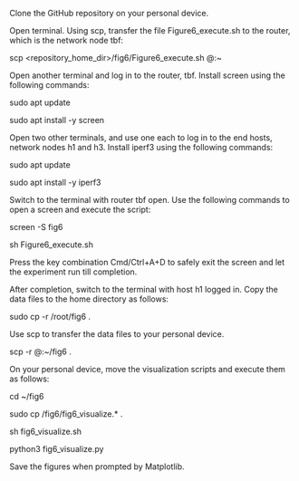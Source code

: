 Clone the GitHub repository on your personal device.

Open terminal. Using scp, transfer the file Figure6_execute.sh to the router, which is the network node tbf:

  scp <repository_home_dir>/fig6/Figure6_execute.sh  <CloudLab username>@<hostname of tbf router>:~

Open another terminal and log in to the router, tbf. Install screen using the following commands:
  
  sudo apt update
  
  sudo apt install -y screen

Open two other terminals, and use one each to log in to the end hosts, network nodes h1 and h3. Install iperf3 using the following commands:
  
  sudo apt update
  
  sudo apt install -y iperf3
  
Switch to the terminal with router tbf open. Use the following commands to open a screen and execute the script:
  
  screen -S fig6
  
  sh Figure6_execute.sh

Press the key combination Cmd/Ctrl+A+D to safely exit the screen and let the experiment run till completion.
  
After completion, switch to the terminal with host h1 logged in. Copy the data files to the home directory as follows:
  
  sudo cp -r /root/fig6 .

Use scp to transfer the data files to your personal device. 
  
  scp -r <CloudLab username>@<hostname of h1>:~/fig6 .    

On your personal device, move the visualization scripts and execute them as follows:
  
  cd ~/fig6
  
  sudo cp <clone directory of repository>/fig6/fig6_visualize.* .
  
  sh fig6_visualize.sh
  
  python3 fig6_visualize.py

Save the figures when prompted by Matplotlib. 
